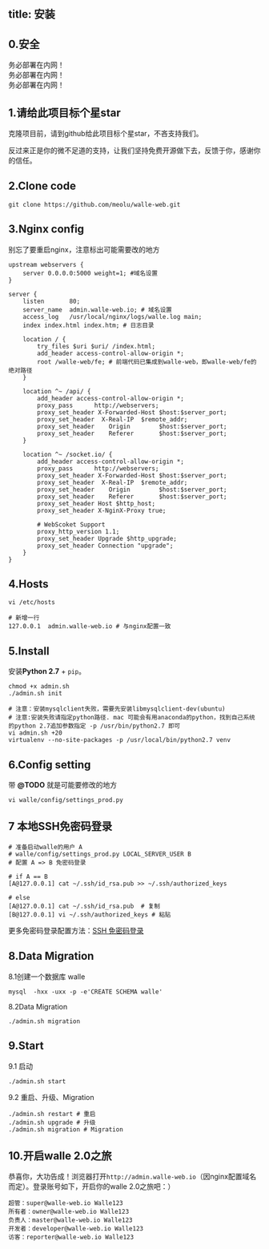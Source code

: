 title: 安装
---
## 0.安全
务必部署在内网！  
务必部署在内网！  
务必部署在内网！  

## 1.请给此项目标个星star
克隆项目前，请到github给此项目标个星star，不吝支持我们。

反过来正是你的微不足道的支持，让我们坚持免费开源做下去，反馈于你，感谢你的信任。

## 2.Clone code
```
git clone https://github.com/meolu/walle-web.git
```

## 3.Nginx config
别忘了要重启nginx，注意标出可能需要改的地方
```
upstream webservers {
    server 0.0.0.0:5000 weight=1; #域名设置
}

server {
    listen       80;
    server_name  admin.walle-web.io; # 域名设置
    access_log   /usr/local/nginx/logs/walle.log main;
    index index.html index.htm; # 日志目录

    location / {
        try_files $uri $uri/ /index.html;
        add_header access-control-allow-origin *;
        root /walle-web/fe; # 前端代码已集成到walle-web，即walle-web/fe的绝对路径
    }

    location ^~ /api/ {
        add_header access-control-allow-origin *;
        proxy_pass      http://webservers;
        proxy_set_header X-Forwarded-Host $host:$server_port;
        proxy_set_header  X-Real-IP  $remote_addr;
        proxy_set_header    Origin        $host:$server_port;
        proxy_set_header    Referer       $host:$server_port;
    }

    location ^~ /socket.io/ {
        add_header access-control-allow-origin *;
        proxy_pass      http://webservers;
        proxy_set_header X-Forwarded-Host $host:$server_port;
        proxy_set_header  X-Real-IP  $remote_addr;
        proxy_set_header    Origin        $host:$server_port;
        proxy_set_header    Referer       $host:$server_port;
        proxy_set_header Host $http_host;
        proxy_set_header X-NginX-Proxy true;

        # WebScoket Support
        proxy_http_version 1.1;
        proxy_set_header Upgrade $http_upgrade;
        proxy_set_header Connection "upgrade";
    }
}
```

## 4.Hosts
```
vi /etc/hosts

# 新增一行
127.0.0.1  admin.walle-web.io # 与nginx配置一致
```

## 5.Install
安装**Python 2.7** + `pip`。
```
chmod +x admin.sh
./admin.sh init

# 注意：安装mysqlclient失败，需要先安装libmysqlclient-dev(ubuntu)
# 注意:安装失败请指定python路径. mac 可能会有用anaconda的python，找到自己系统的python 2.7追加参数指定 -p /usr/bin/python2.7 即可
vi admin.sh +20
virtualenv --no-site-packages -p /usr/local/bin/python2.7 venv
```

## 6.Config setting
带 **@TODO** 就是可能要修改的地方
```
vi walle/config/settings_prod.py
```

## 7 本地SSH免密码登录
```
# 准备启动walle的用户 A
# walle/config/settings_prod.py LOCAL_SERVER_USER B
# 配置 A => B 免密码登录

# if A == B
[A@127.0.0.1] cat ~/.ssh/id_rsa.pub >> ~/.ssh/authorized_keys

# else
[A@127.0.0.1] cat ~/.ssh/id_rsa.pub  # 复制
[B@127.0.0.1] vi ~/.ssh/authorized_keys # 粘贴

```
更多免密码登录配置方法：[SSH 免密码登录](http://walle-web.io/docs/2/troubleshooting.html#Authentication-failed)


## 8.Data Migration
8.1创建一个数据库 walle
```
mysql  -hxx -uxx -p -e'CREATE SCHEMA walle'
```
8.2Data Migration
```
./admin.sh migration
```

## 9.Start
9.1 启动
```
./admin.sh start
```
9.2 重启、升级、Migration
```
./admin.sh restart # 重启
./admin.sh upgrade # 升级
./admin.sh migration # Migration
```


## 10.开启walle 2.0之旅
恭喜你，大功告成！浏览器打开`http://admin.walle-web.io`（因nginx配置域名而定）。登录账号如下，开启你的walle 2.0之旅吧：）
```
超管：super@walle-web.io Walle123
所有者：owner@walle-web.io Walle123
负责人：master@walle-web.io Walle123
开发者：developer@walle-web.io Walle123
访客：reporter@walle-web.io Walle123
```
